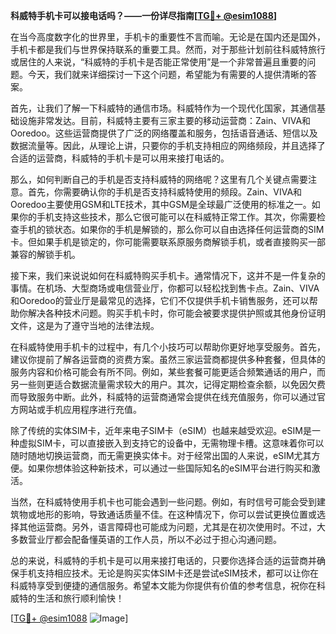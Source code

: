 **科威特手机卡可以接电话吗？——一份详尽指南[[TG💪+ @esim1088](https://t.me/s/esim1088)]**

在当今高度数字化的世界里，手机卡的重要性不言而喻。无论是在国内还是国外，手机卡都是我们与世界保持联系的重要工具。然而，对于那些计划前往科威特旅行或居住的人来说，“科威特的手机卡是否能正常使用”是一个非常普遍且重要的问题。今天，我们就来详细探讨一下这个问题，希望能为有需要的人提供清晰的答案。

首先，让我们了解一下科威特的通信市场。科威特作为一个现代化国家，其通信基础设施非常发达。目前，科威特主要有三家主要的移动运营商：Zain、VIVA和Ooredoo。这些运营商提供了广泛的网络覆盖和服务，包括语音通话、短信以及数据流量等。因此，从理论上讲，只要你的手机支持相应的网络频段，并且选择了合适的运营商，科威特的手机卡是可以用来接打电话的。

那么，如何判断自己的手机是否支持科威特的网络呢？这里有几个关键点需要注意。首先，你需要确认你的手机是否支持科威特使用的频段。Zain、VIVA和Ooredoo主要使用GSM和LTE技术，其中GSM是全球最广泛使用的标准之一。如果你的手机支持这些技术，那么它很可能可以在科威特正常工作。其次，你需要检查手机的锁状态。如果你的手机是解锁的，那么你可以自由选择任何运营商的SIM卡。但如果手机是锁定的，你可能需要联系原服务商解锁手机，或者直接购买一部兼容的解锁手机。

接下来，我们来说说如何在科威特购买手机卡。通常情况下，这并不是一件复杂的事情。在机场、大型商场或电信营业厅，你都可以轻松找到售卡点。Zain、VIVA和Ooredoo的营业厅是最常见的选择，它们不仅提供手机卡销售服务，还可以帮助你解决各种技术问题。购买手机卡时，你可能会被要求提供护照或其他身份证明文件，这是为了遵守当地的法律法规。

在科威特使用手机卡的过程中，有几个小技巧可以帮助你更好地享受服务。首先，建议你提前了解各运营商的资费方案。虽然三家运营商都提供多种套餐，但具体的服务内容和价格可能会有所不同。例如，某些套餐可能更适合频繁通话的用户，而另一些则更适合数据流量需求较大的用户。其次，记得定期检查余额，以免因欠费而导致服务中断。此外，科威特的运营商通常会提供在线充值服务，你可以通过官方网站或手机应用程序进行充值。

除了传统的实体SIM卡，近年来电子SIM卡（eSIM）也越来越受欢迎。eSIM是一种虚拟SIM卡，可以直接嵌入到支持它的设备中，无需物理卡槽。这意味着你可以随时随地切换运营商，而无需更换实体卡。对于经常出国的人来说，eSIM尤其方便。如果你想体验这种新技术，可以通过一些国际知名的eSIM平台进行购买和激活。

当然，在科威特使用手机卡也可能会遇到一些问题。例如，有时信号可能会受到建筑物或地形的影响，导致通话质量不佳。在这种情况下，你可以尝试更换位置或选择其他运营商。另外，语言障碍也可能成为问题，尤其是在初次使用时。不过，大多数营业厅都会配备懂英语的工作人员，所以不必过于担心沟通问题。

总的来说，科威特的手机卡是可以用来接打电话的，只要你选择合适的运营商并确保手机支持相应技术。无论是购买实体SIM卡还是尝试eSIM技术，都可以让你在科威特享受到便捷的通信服务。希望本文能为你提供有价值的参考信息，祝你在科威特的生活和旅行顺利愉快！

[[TG💪+ @esim1088](https://t.me/s/esim1088) ![Image](https://i.postimg.cc/4NQfJmqS/Snipaste-2025-05-13-00-14-12.png)]